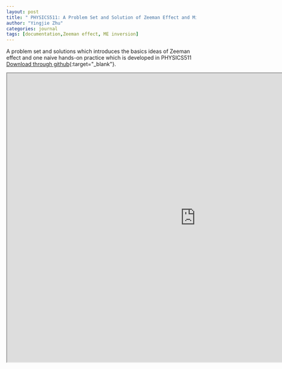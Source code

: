```yaml
---
layout: post
title: " PHYSICS511: A Problem Set and Solution of Zeeman Effect and Milne-Eddington Approximation"
author: "Yingjie Zhu"
categories: journal
tags: [documentation,Zeeman effect, ME inversion]
---
```


A problem set and solutions which introduces the basics ideas of Zeeman effect and one naive hands-on practice which is developed in PHYSICS511 [Download through github](/assets/pdf/PHY511_PS_yjzhu.pdf){:target="_blank"}.

<div style="text-align: center"><iframe src="https://drive.google.com/file/d/1uhuh3aVBGJc4qn-WMvJ3aL6of1Gfmh3W/preview" width="1000" height="768"></iframe></div>